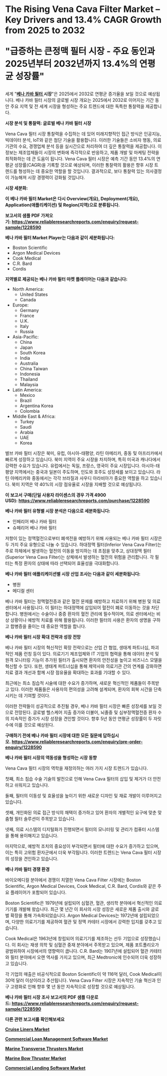 <p><h1>The Rising Vena Cava Filter Market – Key Drivers and 13.4% CAGR Growth from 2025 to 2032

"급증하는 큰정맥 필터 시장 - 주요 동인과 2025년부터 2032년까지 13.4%의 연평균 성장률"</h1></p><p>세계 "<strong><a href="https://www.reliableresearchreports.com/vena-cava-filter-r1228590?utm_campaign=106&utm_medium=8&utm_source=Github&utm_content=ia&utm_term=11012025&utm_id=vena-cava-filter">베나 카바 필터&nbsp;</a></strong><strong>시장</strong>"은 2025에서 2032로 연평균 증가율을 보일 것으로 예상됩니다. 베나 카바 필터 시장의 글로벌 시장 개요는 2025에서 2032로 이어지는 기간 동안 주요 지역 및 전 세계 시장을 형성하는 주요 트렌드에 대한 독특한 통찰력을 제공합니다.</p>
<p><strong>시장 분석 및 통찰력: 글로벌 베나 카바 필터 시장</strong></p>
<p><p>Vena Cava 필터 시장 통찰력을 수집하는 데 있어 미래지향적인 접근 방식은 인공지능, 빅데이터 분석, IoT와 같은 첨단 기술을 활용합니다. 이러한 기술들은 소비자 행동, 의료 기관의 수요, 경쟁업체 분석 등을 실시간으로 처리하여 더 깊은 통찰력을 제공합니다. 이 정보는 제조업체들이 시장의 변화에 즉각적으로 반응하고, 제품 개발 및 마케팅 전략을 최적화하는 데 큰 도움이 됩니다. Vena Cava 필터 시장은 예측 기간 동안 13.4%의 연평균 성장률(CAGR)을 기록할 것으로 예상되며, 이러한 통찰력의 활용은 향후 시장 트렌드를 형성하는 데 중요한 역할을 할 것입니다. 결과적으로, 보다 통찰력 있는 의사결정이 가능해져 시장 경쟁력이 강화될 것입니다.</p><a href="%7CAUTHORITHY_DOMAIN_URL%7C?utm_campaign=106&utm_medium=8&utm_source=Github&utm_content=ia&utm_term=11012025&utm_id=vena-cava-filter"></a></p>
<p><strong>시장 세분화:</strong></p>
<p><strong>이 베나 카바 필터 Market은 다시 Overview(개요), Deployment(개요), Application(애플리케이션) 및 Region(지역)으로 분류됩니다.</strong></p>
<p><strong>보고서의 샘플 PDF 가져오기:&nbsp;<a href="https://www.reliableresearchreports.com/enquiry/request-sample/1228590?utm_campaign=106&utm_medium=8&utm_source=Github&utm_content=ia&utm_term=11012025&utm_id=vena-cava-filter">https://www.reliableresearchreports.com/enquiry/request-sample/1228590</a></strong><strong></strong></p>
<p><strong>베나 카바 필터 Market Player는 다음과 같이 세분화됩니다:</strong></p>
<p><ul><li>Boston Scientific</li><li>Argon Medical Devices</li><li>Cook Medical</li><li>C.R. Bard</li><li>Cordis</li></ul></p>
<p><strong>지역별로 제공되는 베나 카바 필터 마켓 플레이어는 다음과 같습니다:</strong></p>
<p><ul>
    <li>
        North America:
        <ul>
            <li>United States</li>
            <li>Canada</li>
        </ul>
    </li>
    <li>
        Europe:
        <ul>
            <li>Germany</li>
            <li>France</li>
            <li>U.K.</li>
            <li>Italy</li>
            <li>Russia</li>
        </ul>
    </li>
    <li>
        Asia-Pacific:
        <ul>
            <li>China</li>
            <li>Japan</li>
            <li>South Korea</li>
            <li>India</li>
            <li>Australia</li>
            <li>China Taiwan</li>
            <li>Indonesia</li>
            <li>Thailand</li>
            <li>Malaysia</li>
        </ul>
    </li>
    <li>
        Latin America:
        <ul>
            <li>Mexico</li>
            <li>Brazil</li>
            <li>Argentina Korea</li>
            <li>Colombia</li>
        </ul>
    </li>
    <li>
        Middle East & Africa:
        <ul>
            <li>Turkey</li>
            <li>Saudi</li>
            <li>Arabia</li>
            <li>UAE</li>
            <li>Korea</li>
        </ul>
    </li>
    </ul></p>
<p><p>벌브 카바 필터 시장은 북미, 유럽, 아시아-태평양, 라틴 아메리카, 중동 및 아프리카에서 빠르게 성장하고 있습니다. 북미 지역이 주요 시장을 차지하며, 특히 미국과 캐나다에서 강력한 수요가 있습니다. 유럽에서는 독일, 프랑스, 영국이 주요 시장입니다. 아시아-태평양 지역에서는 중국과 일본이 주도하며, 인도와 호주도 성장세를 보이고 있습니다. 라틴 아메리카와 중동에서는 각각 브라질과 사우디 아라비아가 중요한 역할을 하고 있습니다. 북미 지역은 약 40%의 시장 점유율로 시장을 지배할 것으로 예상됩니다.</p></p>
<p><strong>이 보고서 구매(단일 사용자 라이센스의 경우 가격 4900 USD):&nbsp;<a href="https://www.reliableresearchreports.com/purchase/1228590?utm_campaign=106&utm_medium=8&utm_source=Github&utm_content=ia&utm_term=11012025&utm_id=vena-cava-filter">https://www.reliableresearchreports.com/purchase/1228590</a></strong></p>
<p><strong>베나 카바 필터 유형별 시장 분석은 다음으로 세분화됩니다:</strong></p>
<p><ul><li>인페리어 베나 카바 필터</li><li>슈페리어 베나 카바 필터</li></ul></p>
<p><p>저항이 있는 정맥혈전으로부터 폐색전을 예방하기 위해 사용되는 베나 카바 필터 시장은 두 가지 주요 유형으로 나눌 수 있습니다. 하대정맥 필터(Inferior Vena Cava Filter)는 주로 하체에서 발생하는 혈전의 이동을 방지하는 데 초점을 맞추고, 상대정맥 필터(Superior Vena Cava Filter)는 상체에서 발생하는 혈전의 위험을 관리합니다. 각 필터는 특정 환자의 상태에 따라 선택되어 효율성을 극대화합니다.</p></p>
<p><strong>베나 카바 필터 애플리케이션별 시장 산업 조사는 다음과 같이 세분화됩니다:</strong></p>
<p><ul><li>병원</li><li>메디컬 센터</li></ul></p>
<p><p>베나 카바 필터는 정맥혈전증과 같은 혈전 문제를 예방하고 치료하기 위해 병원 및 의료 센터에서 사용됩니다. 이 필터는 하대정맥에 삽입되어 혈전이 폐로 이동하는 것을 차단합니다. 병원에서는 수술이나 중증 환자의 혈전 관리에 필수적이며, 의료 센터에서는 비상 상황이나 예방적 치료를 위해 활용됩니다. 이러한 필터의 사용은 환자의 생명을 구하고 합병증을 줄이는 데 중요한 역할을 합니다.</p></p>
<p><strong>베나 카바 필터 시장 확대 전략과 성장 전망</strong></p>
<p><p>베나 카바 필터 시장의 혁신적인 확장 전략으로는 산업 간 협업, 생태계 파트너십, 파괴적인 제품 런칭 등이 있다. 의료기기 제조업체와 IT 기업의 협력을 통해 데이터 분석 및 원격 모니터링 기능이 추가된 필터가 출시되면 환자의 안전성을 높이고 비즈니스 모델을 혁신할 수 있다. 또한, 생태계 파트너십을 통해 제약사와 의료기관 간의 연계를 강화하면 치료 결과 개선과 함께 시장 점유율을 확대하는 효과를 기대할 수 있다.</p><p>최근에는 최소 침습적 시술에 대한 수요가 증가하며, 새로운 혁신적인 제품들이 주목받고 있다. 이러한 제품들은 사용자의 편의성을 고려해 설계되며, 환자의 회복 시간을 단축시키는 데 기여할 것이다. </p><p>이러한 전략들이 성공적으로 추진될 경우, 베나 카바 필터 시장은 빠른 성장세를 보일 것으로 전망된다. 글로벌 헬스케어 지출 증가와 더불어, 뇌졸중 및 심부정맥혈전증 환자 수의 지속적인 증가가 시장 성장을 견인할 것이다. 향후 5년 동안 연평균 성장률이 두 자릿수에 이를 것으로 예상된다.</p></p>
<p><strong>구매하기 전에 베나 카바 필터 시장에 대한 모든 질문에 답하십시오.&nbsp;<a href="https://www.reliableresearchreports.com/enquiry/pre-order-enquiry/1228590?utm_campaign=106&utm_medium=8&utm_source=Github&utm_content=ia&utm_term=11012025&utm_id=vena-cava-filter">https://www.reliableresearchreports.com/enquiry/pre-order-enquiry/1228590</a></strong><strong></strong></p>
<p><strong>베나 카바 필터 시장의 역동성을 형성하는 시장 동향</strong></p>
<p><p>Vena Cava 필터 시장의 역학을 재정의하는 여러 가지 시장 트렌드가 있습니다. </p><p>첫째, 최소 침습 수술 기술의 발전으로 인해 Vena Cava 필터의 삽입 및 제거가 더 안전하고 쉬워지고 있습니다. </p><p>둘째, 필터의 이동성 및 효율성을 높이기 위한 새로운 디자인 및 재료 개발이 이루어지고 있습니다. </p><p>셋째, 개인화된 의료 접근 방식의 채택이 증가하고 있어 환자의 개별적인 요구에 맞춘 맞춤형 필터 솔루션이 주목받고 있습니다. </p><p>넷째, 의료 시스템의 디지털화가 진행되면서 필터의 모니터링 및 관리가 컴퓨터 시스템을 통해 용이해지고 있습니다. </p><p>마지막으로, 예방적 조치의 중요성이 부각되면서 필터에 대한 수요가 증가하고 있으며, 이는 특히 고위험 환자군에서 더욱 부각됩니다. 이러한 트렌드는 Vena Cava 필터 시장의 성장을 견인하고 있습니다.</p></p>
<p><strong>베나 카바 필터 경쟁 환경</strong></p>
<p><p>바이오메디컬 분야에서 경쟁이 치열한 Vena Cava Filter 시장에는 Boston Scientific, Argon Medical Devices, Cook Medical, C.R. Bard, Cordis와 같은 주요 플레이어가 포함되어 있습니다. </p><p>Boston Scientific은 1979년에 설립되어 심혈관, 혈관, 생리학 분야에서 혁신적인 의료 기기를 개발해 왔습니다. 최근 몇 년간 이 회사의 시장 성장은 새로운 제품 출시와 글로벌 확장을 통해 가속화되었습니다. Argon Medical Devices는 1972년에 설립되었으며, 다양한 의료기기를 제공하여 혈관 및 정맥 카테터 시장에서 강력한 입지를 갖추고 있습니다. </p><p>Cook Medical은 1963년에 창립되어 의료기기를 제조하는 선두 기업으로 성장했습니다. 이 회사는 재생 의학 및 심혈관 중재 분야에서 주목받고 있으며, 제품 포트폴리오가 광범위하여 시장에서의 영향력이 큽니다. C.R. Bard는 1907년에 설립되어 혈관 카테터와 필터 분야에서 오랜 역사를 가지고 있으며, 최근 Medtronic에 인수되어 더욱 성장하고 있습니다. </p><p>각 기업의 매출은 비공식적으로 Boston Scientific이 약 116억 달러, Cook Medical이 30억 달러 이상이라고 추산됩니다. Vena Cava Filter 시장은 지속적인 기술 혁신과 인구 고령화로 인해 향후 몇 년 동안 지속적으로 성장할 것으로 예상됩니다.</p></p>
<p><strong>베나 카바 필터 시장 조사 보고서의 PDF 샘플 다운로드:&nbsp;<a href="https://www.reliableresearchreports.com/enquiry/request-sample/1228590?utm_campaign=106&utm_medium=8&utm_source=Github&utm_content=ia&utm_term=11012025&utm_id=vena-cava-filter">https://www.reliableresearchreports.com/enquiry/request-sample/1228590</a></strong></p>
<p><strong></strong></p>
<p><strong></strong></p>
<p><strong></strong></p>
<p><strong></strong></p>
<p><strong>다른 관련 보고서를 확인해보세요</strong></p>
<p><strong><p><a href="https://github.com/ParvinKhatun77/Market-Research-Report-List-1/blob/main/cruise-liners-market.md?utm_campaign=106&utm_medium=8&utm_source=Github&utm_content=ia&utm_term=11012025&utm_id=vena-cava-filter">Cruise Liners Market</a></p><p><a href="https://github.com/nathandecarvalho/Market-Research-Report-List-5/blob/main/commercial-loan-management-software-market.md?utm_campaign=106&utm_medium=8&utm_source=Github&utm_content=ia&utm_term=11012025&utm_id=vena-cava-filter">Commercial Loan Management Software Market</a></p><p><a href="https://github.com/abbislposival/Market-Research-Report-List-1/blob/main/marine-transverse-thrusters-market.md?utm_campaign=106&utm_medium=8&utm_source=Github&utm_content=ia&utm_term=11012025&utm_id=vena-cava-filter">Marine Transverse Thrusters Market</a></p><p><a href="https://github.com/stephaniwo144/Market-Research-Report-List-1/blob/main/marine-bow-thruster-market.md?utm_campaign=106&utm_medium=8&utm_source=Github&utm_content=ia&utm_term=11012025&utm_id=vena-cava-filter">Marine Bow Thruster Market</a></p><p><a href="https://github.com/DixieGrimes/Market-Research-Report-List-1/blob/main/commercial-lending-software-market.md?utm_campaign=106&utm_medium=8&utm_source=Github&utm_content=ia&utm_term=11012025&utm_id=vena-cava-filter">Commercial Lending Software Market</a></p></strong></p>